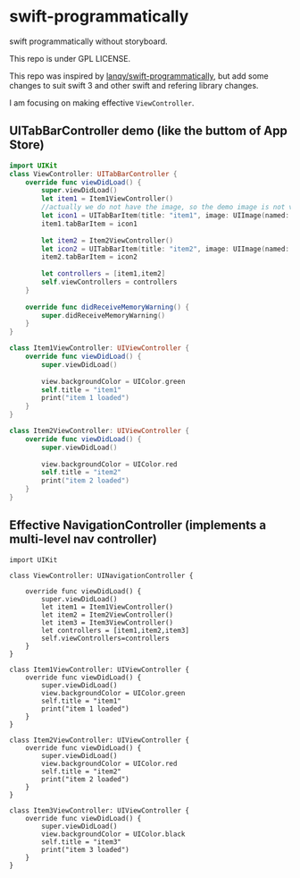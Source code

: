 # swift-programmatically

swift programmatically without storyboard.

This repo is under GPL LICENSE.

This repo was inspired by [lanqy/swift-programmatically](https://github.com/lanqy/swift-programmatically), but add some changes to suit swift 3 and other swift and refering library changes.

I am focusing on making effective `ViewController`.


## UITabBarController demo (like the buttom of App Store)

```swift
import UIKit
class ViewController: UITabBarController {
    override func viewDidLoad() {
        super.viewDidLoad()
        let item1 = Item1ViewController()
        //actually we do not have the image, so the demo image is not visible
        let icon1 = UITabBarItem(title: "item1", image: UIImage(named: "someImage.png"), selectedImage: UIImage(named: "otherImage.png"))
        item1.tabBarItem = icon1
        
        let item2 = Item2ViewController()
        let icon2 = UITabBarItem(title: "item2", image: UIImage(named: "someImage.png"), selectedImage: UIImage(named: "otherImage.png"))
        item2.tabBarItem = icon2
        
        let controllers = [item1,item2]
        self.viewControllers = controllers
    }
    
    override func didReceiveMemoryWarning() {
        super.didReceiveMemoryWarning()
    }
}

class Item1ViewController: UIViewController {
    override func viewDidLoad() {
        super.viewDidLoad()
        
        view.backgroundColor = UIColor.green
        self.title = "item1"
        print("item 1 loaded")
    }
}

class Item2ViewController: UIViewController {
    override func viewDidLoad() {
        super.viewDidLoad()
        
        view.backgroundColor = UIColor.red
        self.title = "item2"
        print("item 2 loaded")
    }
}
```


## Effective NavigationController (implements a multi-level nav controller)


```
import UIKit

class ViewController: UINavigationController {

    override func viewDidLoad() {
        super.viewDidLoad()
        let item1 = Item1ViewController()
        let item2 = Item2ViewController()
        let item3 = Item3ViewController()
        let controllers = [item1,item2,item3]
        self.viewControllers=controllers
    }
}

class Item1ViewController: UIViewController {
    override func viewDidLoad() {
        super.viewDidLoad()
        view.backgroundColor = UIColor.green
        self.title = "item1"
        print("item 1 loaded")
    }
}

class Item2ViewController: UIViewController {
    override func viewDidLoad() {
        super.viewDidLoad()
        view.backgroundColor = UIColor.red
        self.title = "item2"
        print("item 2 loaded")
    }
}

class Item3ViewController: UIViewController {
    override func viewDidLoad() {
        super.viewDidLoad()
        view.backgroundColor = UIColor.black
        self.title = "item3"
        print("item 3 loaded")
    }
}
```

